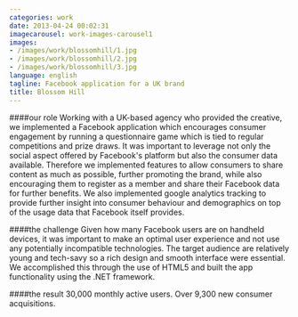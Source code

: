 ```yaml
---
categories: work
date: 2013-04-24 00:02:31
imagecarousel: work-images-carousel1
images:
- /images/work/blossomhill/1.jpg
- /images/work/blossomhill/2.jpg
- /images/work/blossomhill/3.jpg
language: english
tagline: Facebook application for a UK brand
title: Blossom Hill
---
```


####our role
Working with a UK-based agency who provided the creative, we implemented a Facebook application which encourages consumer engagement by running a questionnaire game which is tied to regular competitions and prize draws. It was important to leverage not only the social aspect offered by Facebook's platform but also the consumer data available. Therefore we implemented features to allow consumers to share content as much as possible, further promoting the brand, while also encouraging them to register as a member and share their Facebook data for further benefits. We also implemented google analytics tracking to provide further insight into consumer behaviour and demographics on top of the usage data that Facebook itself provides.

####the challenge
Given how many Facebook users are on handheld devices, it was important to make an optimal user experience and not use any potentially incompatible technologies. The target audience are relatively young and tech-savy so a rich design and smooth interface were essential. We accomplished this through the use of HTML5 and built the app functionality using the .NET framework.

####the result
30,000 monthly active users. Over 9,300 new consumer acquisitions.